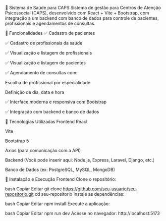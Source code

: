🧠 Sistema de Saúde para CAPS
Sistema de gestão para Centros de Atenção Psicossocial (CAPS), desenvolvido com React + Vite + Bootstrap, com integração a um backend com banco de dados para controle de pacientes, profissionais e agendamentos de consultas.

📌 Funcionalidades
✅ Cadastro de pacientes

✅ Cadastro de profissionais da saúde

✅ Visualização e listagem de profissionais

✅ Visualização e listagem de pacientes

✅ Agendamento de consultas com:

Escolha de profissional por especialidade

Definição de dia, data e hora

✅ Interface moderna e responsiva com Bootstrap

✅ Integração com backend e banco de dados

🧰 Tecnologias Utilizadas
Frontend
React

Vite

Bootstrap 5

Axios (para comunicação com a API)

Backend
(Você pode inserir aqui: Node.js, Express, Laravel, Django, etc.)

Banco de Dados (ex: PostgreSQL, MySQL, MongoDB)

🚀 Instalação e Execução
Frontend
Clone o repositório:

bash
Copiar
Editar
git clone https://github.com/seu-usuario/seu-repositorio.git
cd seu-repositorio
Instale as dependências:

bash
Copiar
Editar
npm install
Execute a aplicação:

bash
Copiar
Editar
npm run dev
Acesse no navegador: http://localhost:5173
